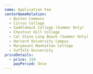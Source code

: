 ```yaml
---
name: Application Fee
centerNameRelation:
  - Boston Commons
  - Citrus College
  - Saddleback College (Summer Only)
  - Chestnut Hill College
  - Cal State Long Beach (Summer Only)
  - Harvard University Campus
  - Marymount Manhattan College
  - Suffolk University
priceDetails:
  - price: 150
    payPeriod: Once
---
```

